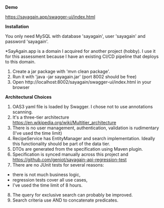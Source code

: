 **Demo**

https://sayagain.app/swagger-ui/index.html

**Installation**

You only need MySQL with database 'sayagain', user 'sayagain' and password 'sayagain'.

*SayAgain.app is a domain I acquired for another project (hobby). I use it for this assessment because I have an
existing CI/CD pipeline that deploys to this domain.

1. Create a jar package with 'mvn clean package'.
2. Run it with 'java -jar sayagain.jar' (port 8002 should be free)
3. Open http://localhost:8002/sayagain/swagger-ui/index.html in your browser



**Architectural Choices**

1. OAS3 yaml file is loaded by Swagger. I chose not to use annotations scanning.
2. It's a three-tier architecture https://en.wikipedia.org/wiki/Multitier_architecture
3. There is no user management, authentication, validation is rudimentary (I've used the time limit)
4. RecipeService has EntityManager and search implementation. Ideally this functionality should be part of the data
   tier.
5. DTOs are generated from the specification using Maven plugin.
6. Specification is synced manually across this project and https://github.com/geniot/sayagain-api-regression-test
7. There are no JUnit tests for several reasons:

- there is not much business logic,
- regression tests cover all use cases,
- I've used the time limit of 8 hours.

8. The query for exclusive search can probably be improved.
9. Search criteria use AND to concatenate predicates.